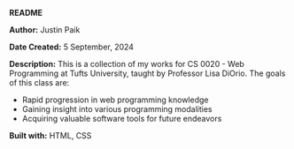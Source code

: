 **README**

**Author:** Justin Paik

**Date Created:** 5 September, 2024

**Description:** This is a collection of my works for CS 0020 - Web Programming at Tufts University, taught by Professor Lisa DiOrio. The goals of this class are:
- Rapid progression in web programming knowledge
- Gaining insight into various programming modalities
- Acquiring valuable software tools for future endeavors

**Built with:** HTML, CSS
